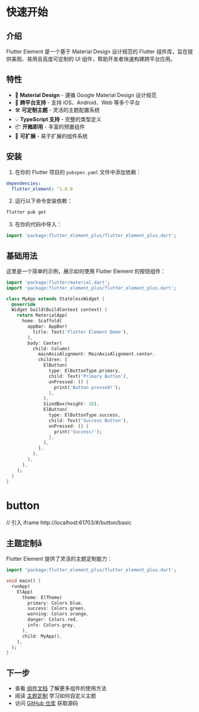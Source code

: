 
# 快速开始

## 介绍

Flutter Element 是一个基于 Material Design 设计规范的 Flutter 组件库，旨在提供美观、易用且高度可定制的 UI 组件，帮助开发者快速构建跨平台应用。

## 特性

- 🎨 **Material Design** - 遵循 Google Material Design 设计规范
- 📱 **跨平台支持** - 支持 iOS、Android、Web 等多个平台
- 🛠️ **可定制主题** - 灵活的主题配置系统
- 💡 **TypeScript 支持** - 完整的类型定义
- 📦 **开箱即用** - 丰富的预置组件
- 🔧 **可扩展** - 易于扩展的组件系统

## 安装

1. 在你的 Flutter 项目的 `pubspec.yaml` 文件中添加依赖：

```yaml
dependencies:
  flutter_element: ^1.0.0
```

2. 运行以下命令安装依赖：

```bash
flutter pub get
```

3. 在你的代码中导入：

```dart
import 'package:flutter_element_plus/flutter_element_plus.dart';
```

## 基础用法

这里是一个简单的示例，展示如何使用 Flutter Element 的按钮组件：

```dart
import 'package:flutter/material.dart';
import 'package:flutter_element_plus/flutter_element_plus.dart';

class MyApp extends StatelessWidget {
  @override
  Widget build(BuildContext context) {
    return MaterialApp(
      home: Scaffold(
        appBar: AppBar(
          title: Text('Flutter Element Demo'),
        ),
        body: Center(
          child: Column(
            mainAxisAlignment: MainAxisAlignment.center,
            children: [
              ElButton(
                type: ElButtonType.primary,
                child: Text('Primary Button'),
                onPressed: () {
                  print('Button pressed!');
                },
              ),
              SizedBox(height: 16),
              ElButton(
                type: ElButtonType.success,
                child: Text('Success Button'),
                onPressed: () {
                  print('Success!');
                },
              ),
            ],
          ),
        ),
      ),
    );
  }
}
```

# button

// 引入 iframe http://localhost:61703/#/button/basic 
<CodeView reviewUrl="http://localhost:61703/#/button/basic" codeUrl="https://raw.githubusercontent.com/chenxu2656/flutter_element/main/example/lib/pages/alert_page/alert_page.dart" :hight='100'/>

## 主题定制å

Flutter Element 提供了灵活的主题定制能力：

```dart
import 'package:flutter_element_plus/flutter_element_plus.dart';

void main() {
  runApp(
    ElApp(
      theme: ElTheme(
        primary: Colors.blue,
        success: Colors.green,
        warning: Colors.orange,
        danger: Colors.red,
        info: Colors.grey,
      ),
      child: MyApp(),
    ),
  );
}
```

## 下一步

- 查看 [组件文档](/components/) 了解更多组件的使用方法
- 阅读 [主题定制](/guide/theme) 学习如何自定义主题
- 访问 [GitHub 仓库](https://github.com/your-repo/flutter-element) 获取源码
